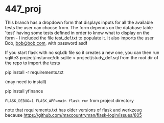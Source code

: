 # 447_proj

This branch has a dropdown form that displays inputs for all the available tests the user can choose from. The form depends on the database table 'test' having some tests defined in order to know what to display on the form - I included the file test_def.txt to populate it. It also imports the user Bob, bob@bob.com, with password asdf

If you start flask with no sql.db file so it creates a new one, you can then run sqlite3 project/instance/db.sqlite < project/study_def.sql from the root dir of the repo to import the tests

pip install -r requirements.txt

(may need to install)

pip install yfinance

`FLASK_DEBUG=1 FLASK_APP=main flask run` from project directory

note that requirements.txt has older versions of flask and werkzeug because https://github.com/maxcountryman/flask-login/issues/805


